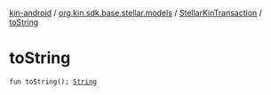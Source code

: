 [kin-android](../../index.md) / [org.kin.sdk.base.stellar.models](../index.md) / [StellarKinTransaction](index.md) / [toString](./to-string.md)

# toString

`fun toString(): `[`String`](https://kotlinlang.org/api/latest/jvm/stdlib/kotlin/-string/index.html)